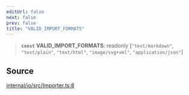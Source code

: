 ```yaml
---
editUrl: false
next: false
prev: false
title: "VALID_IMPORT_FORMATS"
---
```


> **`const`** **VALID\_IMPORT\_FORMATS**: readonly [`"text/markdown"`, `"text/plain"`, `"text/html"`, `"image/svg+xml"`, `"application/json"`]

## Source

[internal/io/src/Importer.ts:8](https://github.com/nodenogg-in/alpha-p2p/blob/1896b55/internal/io/src/Importer.ts#L8)
